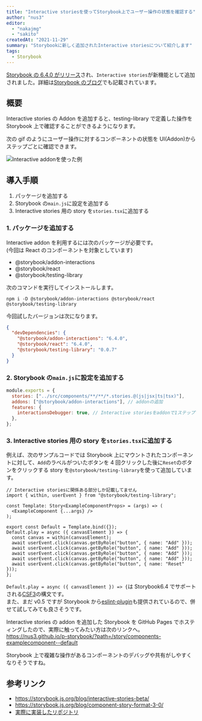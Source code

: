 ```yaml
---
title: "Interactive storiesを使ってStorybook上でユーザー操作の状態を確認する"
author: "nus3"
editor:
  - "nakajmg"
  - "sakito"
createdAt: "2021-11-29"
summary: "Storybookに新しく追加されたInteractive storiesについて紹介します"
tags:
  - Storybook
---
```


[Storybook の 6.4.0 がリリース](https://github.com/storybookjs/storybook/releases/tag/v6.4.0)され、`Interactive stories`が新機能として追加されました。詳細は[Storybook のブログ](https://storybook.js.org/blog/interactive-stories-beta/)でも記載されています。

## 概要

Interactive stories の Addon を追加すると、testing-library で定義した操作を Storybook 上で確認することができるようになります。

次の gif のようにユーザー操作に対するコンポーネントの状態を UI(Addon)からステップごとに確認できます。

![Interactive addonを使った例](/frontend-expert/image/storybook-interactive-stories/capture.gif)

## 導入手順

1. パッケージを追加する
2. Storybook の`main.js`に設定を追加する
3. Interactive stories 用の story を`stories.tsx`に追加する

### 1. パッケージを追加する

Interactive addon を利用するには次のパッケージが必要です。  
(今回は React のコンポーネントを対象としています)

- @storybook/addon-interactions
- @storybook/react
- @storybook/testing-library

次のコマンドを実行してインストールします。

`npm i -D @storybook/addon-interactions @storybook/react @storybook/testing-library`

今回試したバージョンは次になります。

```json
{
  "devDependencies": {
    "@storybook/addon-interactions": "6.4.0",
    "@storybook/react": "6.4.0",
    "@storybook/testing-library": "0.0.7"
  }
}
```

### 2. Storybook の`main.js`に設定を追加する

```js
module.exports = {
  stories: ["../src/components/**/**/*.stories.@(js|jsx|ts|tsx)"],
  addons: ["@storybook/addon-interactions"], // addonの追加
  features: {
    interactionsDebugger: true, // Interactive storiesをaddonで1ステップずつ確認できるようにするのに必要
  },
};
```

### 3. Interactive stories 用の story を`stories.tsx`に追加する

例えば、次のサンプルコードでは Storybook 上にマウントされたコンポーネントに対して、`Add`のラベルがついたボタンを 4 回クリックした後に`Reset`のボタンをクリックする story を`@storybook/testing-library`を使って追加しています。

```tsx
// Interactive storiesに関係ある部分しか記載してません
import { within, userEvent } from "@storybook/testing-library";

const Template: Story<ExampleComponentProps> = (args) => (
  <ExampleComponent {...args} />
);

export const Default = Template.bind({});
Default.play = async ({ canvasElement }) => {
  const canvas = within(canvasElement);
  await userEvent.click(canvas.getByRole("button", { name: "Add" }));
  await userEvent.click(canvas.getByRole("button", { name: "Add" }));
  await userEvent.click(canvas.getByRole("button", { name: "Add" }));
  await userEvent.click(canvas.getByRole("button", { name: "Add" }));
  await userEvent.click(canvas.getByRole("button", { name: "Reset" }));
};
```

`Default.play = async ({ canvasElement }) => {`は Storybook6.4 でサポートされる[CSF3](https://storybook.js.org/blog/component-story-format-3-0/)の構文です。  
また、まだ v0.5 ですが Storybook から[eslint-plugin](https://github.com/storybookjs/eslint-plugin-storybook)も提供されているので、併せて試してみても良さそうです。

Interactive stories の addon を追加した Storybook を GitHub Pages でホスティングしたので、実際に触ってみたい方は次のリンクへ。  
https://nus3.github.io/p-storybook/?path=/story/components-examplecomponent--default

Storybook 上で複雑な操作があるコンポーネントのデバッグや共有がしやすくなりそうですね。

## 参考リンク

- https://storybook.js.org/blog/interactive-stories-beta/
- https://storybook.js.org/blog/component-story-format-3-0/
- [実際に実装したリポジトリ](https://github.com/nus3/p-storybook)
